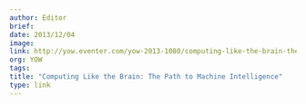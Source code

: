 ```yaml
---
author: Editor
brief:
date: 2013/12/04
image:
link: http://yow.eventer.com/yow-2013-1080/computing-like-the-brain-the-path-to-machine-intelligence-by-jeff-hawkins-1408
org: YOW
tags:
title: "Computing Like the Brain: The Path to Machine Intelligence"
type: link
---
```

